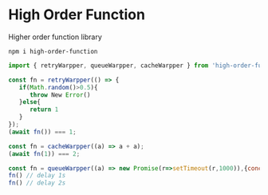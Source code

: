 # High Order  Function

Higher order function library

```
npm i high-order-function
```

```javascript
import { retryWarpper, queueWarpper, cacheWarpper } from 'high-order-function'

const fn = retryWarpper(() => {
   if(Math.random()>0.5){
      throw New Error()
   }else{
      return 1
   }
});
(await fn()) === 1;

const fn = cacheWarpper((a) => a + a);
(await fn(1)) === 2;

const fn = queueWarpper((a) => new Promise(r=>setTimeout(r,1000)),{concurrency:1});
fn() // delay 1s
fn() // delay 2s
```

